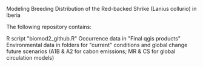 Modeling Breeding Distribution of the Red-backed Shrike (Lanius collurio) in Iberia

The following repository contains:

  R script "biomod2_github.R"
  Occurrence data in "Final qgis products"
  Environmental data in folders for "current" conditions and global change future scenarios (A1B & A2 for cabon emissions; MR & CS for global circulation models)
